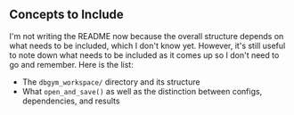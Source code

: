 ## Concepts to Include
I'm not writing the README now because the overall structure depends on what needs to be included, which I don't know yet.
However, it's still useful to note down what needs to be included as it comes up so I don't need to go and remember.
Here is the list:
- The `dbgym_workspace/` directory and its structure
- What `open_and_save()` as well as the distinction between configs, dependencies, and results